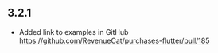 ## 3.2.1
- Added link to examples in GitHub
    https://github.com/RevenueCat/purchases-flutter/pull/185
